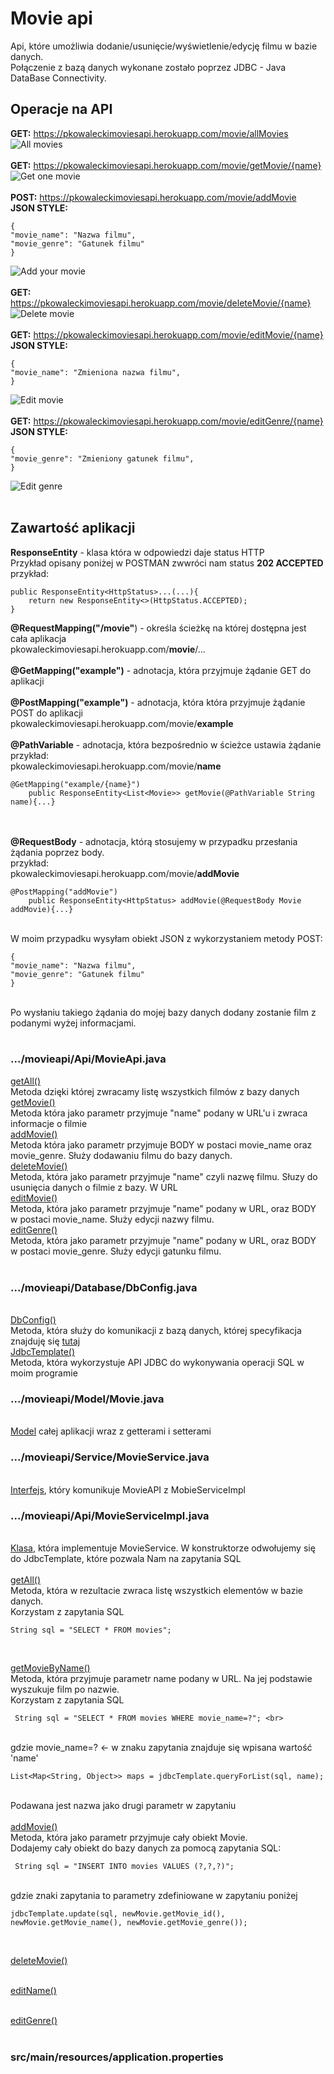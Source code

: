 # Movie api
Api, które umożliwia dodanie/usunięcie/wyświetlenie/edycję filmu w bazie danych.<br>
Połączenie z bazą danych wykonane zostało poprzez JDBC - Java DataBase Connectivity.<br>
## Operacje na API

**GET:** https://pkowaleckimoviesapi.herokuapp.com/movie/allMovies<br>
![All movies](/img/allMovies.PNG)<br><br>
**GET:** https://pkowaleckimoviesapi.herokuapp.com/movie/getMovie/{name}<br>
![Get one movie](/img/getMovie.PNG)<br><br>
**POST:** https://pkowaleckimoviesapi.herokuapp.com/movie/addMovie<br>
**JSON STYLE:**<br>
```
{
"movie_name": "Nazwa filmu",
"movie_genre": "Gatunek filmu"
}
```
![Add your movie](/img/addMovie.PNG)<br><br>
**GET:** https://pkowaleckimoviesapi.herokuapp.com/movie/deleteMovie/{name}<br>
![Delete movie](/img/deleteMovie.PNG)<br><br>
**GET:** https://pkowaleckimoviesapi.herokuapp.com/movie/editMovie/{name}<br>
**JSON STYLE:**
```
{
"movie_name": "Zmieniona nazwa filmu",
}
```
![Edit movie](/img/editMovie.PNG)<br><br>
**GET:** https://pkowaleckimoviesapi.herokuapp.com/movie/editGenre/{name}<br>
**JSON STYLE:**<br>
```
{
"movie_genre": "Zmieniony gatunek filmu",
}
```

![Edit genre](/img/editGenre.PNG)<br><br>

## Zawartość aplikacji
**ResponseEntity** - klasa która w odpowiedzi daje status HTTP<br>
Przykład opisany poniżej w POSTMAN zwwróci nam status **202 ACCEPTED**<br>
przykład:<br>
```
public ResponseEntity<HttpStatus>...(...){
    return new ResponseEntity<>(HttpStatus.ACCEPTED);
}
```
**@RequestMapping("/movie"**) - określa ścieżkę na której dostępna jest cała aplikacja<br>
pkowaleckimoviesapi.herokuapp.com/**movie**/...<br><br>
**@GetMapping("example")** - adnotacja, która przyjmuje żądanie GET do aplikacji<br><br>
**@PostMapping("example")** - adnotacja, która  która przyjmuje żądanie POST do aplikacji<br>
pkowaleckimoviesapi.herokuapp.com/movie/**example**<br><br>
**@PathVariable**  - adnotacja, która bezpośrednio w ścieżce ustawia żądanie<br>
przykład:<br>
pkowaleckimoviesapi.herokuapp.com/movie/**name**<br>
```
@GetMapping("example/{name}")
    public ResponseEntity<List<Movie>> getMovie(@PathVariable String name){...}
```
<br><br>
**@RequestBody** - adnotacja, którą stosujemy w przypadku przesłania żądania poprzez body.<br>
przykład:<br>
pkowaleckimoviesapi.herokuapp.com/movie/**addMovie**<br>

```
@PostMapping("addMovie")
    public ResponseEntity<HttpStatus> addMovie(@RequestBody Movie addMovie){...}
```
<br>
W moim przypadku wysyłam obiekt JSON z wykorzystaniem metody POST:<br>

```
{
"movie_name": "Nazwa filmu",
"movie_genre": "Gatunek filmu"
}
```
<br>
Po wysłaniu takiego żądania do mojej bazy danych dodany zostanie film z podanymi wyżej informacjami.<br><br>

### .../movieapi/Api/MovieApi.java<br>
[getAll()](https://github.com/pkowalecki/MovieApi/blob/main/src/main/java/pl/kowalecki/movieapi/Api/MovieApi.java#L24) 
<br>Metoda dzięki której zwracamy listę wszystkich filmów z bazy danych<br>
[getMovie()](https://github.com/pkowalecki/MovieApi/blob/main/src/main/java/pl/kowalecki/movieapi/Api/MovieApi.java#L33)
<br>Metoda która jako parametr przyjmuje "name" podany w URL'u i zwraca informacje o filmie<br>
[addMovie()](https://github.com/pkowalecki/MovieApi/blob/main/src/main/java/pl/kowalecki/movieapi/Api/MovieApi.java#L43)
<br>Metoda która jako parametr przyjmuje BODY w postaci movie_name oraz movie_genre. Służy dodawaniu filmu do bazy danych.<br>
[deleteMovie()](https://github.com/pkowalecki/MovieApi/blob/main/src/main/java/pl/kowalecki/movieapi/Api/MovieApi.java#L52)
<br>Metoda, która jako parametr przyjmuje "name" czyli nazwę filmu. Słuzy do usunięcia danych o filmie z bazy. W URL<br>
[editMovie()](https://github.com/pkowalecki/MovieApi/blob/main/src/main/java/pl/kowalecki/movieapi/Api/MovieApi.java#L61)
<br>Metoda, która jako parametr przyjmuje "name" podany w URL, oraz BODY w postaci movie_name. Służy edycji nazwy filmu.<br>
[editGenre()](https://github.com/pkowalecki/MovieApi/blob/main/src/main/java/pl/kowalecki/movieapi/Api/MovieApi.java#L70)
<br>Metoda, która jako parametr przyjmuje "name" podany w URL, oraz BODY w postaci movie_genre. Służy edycji gatunku filmu.<br><br>
### .../movieapi/Database/DbConfig.java<br>
<br>[DbConfig()](https://github.com/pkowalecki/MovieApi/blob/main/src/main/java/pl/kowalecki/movieapi/Database/DbConfig.java#L16)
<br>Metoda, która służy do komunikacji z bazą danych, której specyfikacja znajduję się [tutaj](https://github.com/pkowalecki/MovieApi/blob/main/src/main/resources/application.properties)<br>
[JdbcTemplate()](https://github.com/pkowalecki/MovieApi/blob/main/src/main/java/pl/kowalecki/movieapi/Database/DbConfig.java#L21)
<br>Metoda, która wykorzystuje API JDBC do wykonywania operacji SQL w moim programie<br>

### .../movieapi/Model/Movie.java
<br>[Model](https://github.com/pkowalecki/MovieApi/blob/main/src/main/java/pl/kowalecki/movieapi/Model/Movie.java) całej aplikacji wraz z getterami i setterami<br>

### .../movieapi/Service/MovieService.java
<br>[Interfejs](https://github.com/pkowalecki/MovieApi/blob/main/src/main/java/pl/kowalecki/movieapi/Service/MovieService.java), który komunikuje MovieAPI z MobieServiceImpl<br>
### .../movieapi/Api/MovieServiceImpl.java
<br>[Klasa](https://github.com/pkowalecki/MovieApi/blob/main/src/main/java/pl/kowalecki/movieapi/Service/MovieServiceImpl.java), która implementuje MovieService. W konstruktorze odwołujemy się do JdbcTemplate, które pozwala Nam na zapytania SQL<br>
<br>[getAll()](https://github.com/pkowalecki/MovieApi/blob/main/src/main/java/pl/kowalecki/movieapi/Service/MovieServiceImpl.java#L24)<br> Metoda, która w rezultacie zwraca listę wszystkich elementów w bazie danych.
<br>Korzystam z zapytania SQL<br>
```
String sql = "SELECT * FROM movies";
```
<br>

[getMovieByName()](https://github.com/pkowalecki/MovieApi/blob/main/src/main/java/pl/kowalecki/movieapi/Service/MovieServiceImpl.java#L37)
<br>Metoda, która przyjmuje parametr name podany w URL. Na jej podstawie wyszukuje film po nazwie.<br>
Korzystam z zapytania SQL<br>
```
 String sql = "SELECT * FROM movies WHERE movie_name=?"; <br>
```
<br>gdzie movie_name=? <- w znaku zapytania znajduje się wpisana wartość 'name'<br>
```
List<Map<String, Object>> maps = jdbcTemplate.queryForList(sql, name);
```
<br> Podawana jest nazwa jako drugi parametr w zapytaniu<br><br>
[addMovie()](https://github.com/pkowalecki/MovieApi/blob/main/src/main/java/pl/kowalecki/movieapi/Service/MovieServiceImpl.java#L50) <br>
Metoda, która jako parametr przyjmuje cały obiekt Movie. <br>
Dodajemy cały obiekt do bazy danych za pomocą zapytania SQL: <br>
```
 String sql = "INSERT INTO movies VALUES (?,?,?)";
```
<br>gdzie znaki zapytania to parametry zdefiniowane w zapytaniu poniżej<br>
```
jdbcTemplate.update(sql, newMovie.getMovie_id(), newMovie.getMovie_name(), newMovie.getMovie_genre());
```
<br>

[deleteMovie()](https://github.com/pkowalecki/MovieApi/blob/main/src/main/java/pl/kowalecki/movieapi/Service/MovieServiceImpl.java#L57)
<br><br>

[editName()](https://github.com/pkowalecki/MovieApi/blob/main/src/main/java/pl/kowalecki/movieapi/Service/MovieServiceImpl.java#L65)
<br><br>

[editGenre()](https://github.com/pkowalecki/MovieApi/blob/main/src/main/java/pl/kowalecki/movieapi/Service/MovieServiceImpl.java#L74)
<br><br>
### src/main/resources/application.properties



